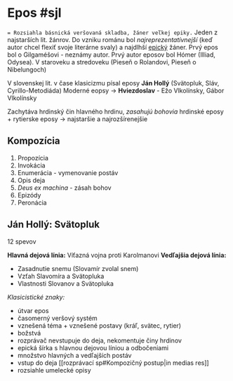 # Epos #sjl
`= Rozsiahla básnická veršovaná skladba, žáner veľkej epiky.`
Jeden z najstarších lit. žánrov. 
Do vzniku románu bol *najreprezentatívnejší* (keď autor chcel flexiť svoje literárne svaly) a najdlhší [epický](epika.md) žáner.
Prvý epos bol o Gilgaméšovi - neznámy autor. Prvý autor eposov bol Hómer (Illiad, Odysea).
V staroveku a stredoveku (Pieseň o Rolandovi, Pieseň o Nibelungoch)

V slovenskej lit. v čase klasicizmu písal eposy **Ján Hollý** (Svätopluk, Sláv, Cyrillo-Metodiáda)
Moderné eopsy -> **Hviezdoslav** - Ežo Vlkolínsky, Gábor Vlkolínsky

Zachytáva hrdinský čin hlavného hrdinu, *zasahujú bohovia*
hrdinské eposy + rytierske eposy -> najstaršie a najrozšírenejšie

## Kompozícia
1. Propozícia
2. Invokácia
3. Enumerácia - vymenovanie postáv
4. Opis deja
5. *Deus ex machina* - zásah bohov
6. Epizódy
7. Peronácia

## Ján Hollý: Svätopluk
12 spevov

**Hlavná dejová línia:** Víťazná vojna proti Karolmanovi
**Vedľajšia dejová línia:**
- Zasadnutie snemu (Slovamír zvolal snem)
- Vzťah Slavomíra a Svätopluka
- Vlastnosti Slovanov a Svätopluka

*Klasicistické znaky:*
- útvar epos
- časomerný veršový systém
- vznešená téma + vznešené postavy (kráľ, svätec, rytier)
- božstvá
- rozprávač nevstupuje do deja, nekomentuje činy hrdinov
- epická šírka s hlavnou dejovou líniou a odbočeniami
- množstvo hlavných a vedľajších postáv
- vstup do deja [[rozprávací sp#Kompozičný postup|in medias res]] 
- rozsiahle umelecké opisy